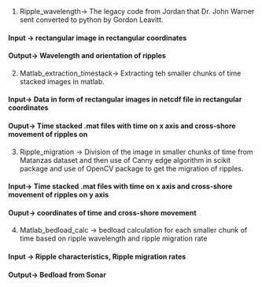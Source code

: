 1. Ripple_wavelength-> The legacy code from Jordan that Dr. John Warner sent converted
to python by Gordon Leavitt.
#### Input -> rectangular image in rectangular coordinates
#### Output-> Wavelength and orientation of ripples

2. Matlab_extraction_timestack-> Extracting teh smaller chunks of time stacked images in matlab. 
#### Input-> Data in form of rectangular images in netcdf file in rectangular coordinates
#### Ouput-> Time stacked .mat files with time on x axis and cross-shore movement of ripples on 

3. Ripple_migration -> Division of the image in smaller chunks of time from Matanzas dataset
and then use of Canny edge algorithm in scikit package and use of OpenCV package to get the
migration of ripples. 
#### Input-> Time stacked .mat files with time on x axis and cross-shore movement of ripples on y axis
#### Ouput-> coordinates of time and cross-shore movement 

4. Matlab_bedload_calc -> bedload calculation for each smaller chunk of time based on 
ripple wavelength and ripple migration rate 
#### Input -> Ripple characteristics, Ripple migration rates 
#### Output-> Bedload from Sonar 
